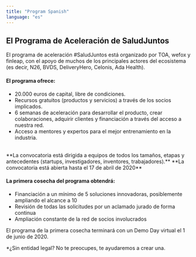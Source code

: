 ```yaml
---
title: "Program Spanish"
language: "es"
---
```


## El Programa de Aceleración de SaludJuntos

El programa de aceleración #SaludJuntos está organizado por TOA, wefox y finleap, con el apoyo de muchos de los principales actores del ecosistema (es decir, N26, BVDS, DeliveryHero, Celonis, Ada Health).

#### El programa ofrece:

- 20.000 euros de capital, libre de condiciones.
- Recursos gratuitos (productos y servicios) a través de los socios implicados.
- 6 semanas de aceleración para desarrollar el producto, crear colaboraciones, adquirir clientes y financiación a través del acceso a nuestra red.
- Acceso a mentores y expertos para el mejor entrenamiento en la industria.

<br />
**La convocatoria está dirigida a equipos de todos los tamaños, etapas y antecedentes (startups, investigadores, inventores, trabajadores).**
**La convocatoria está abierta hasta el 17 de abril de 2020**

#### La primera cosecha del programa obtendrá:

- Financiación a un mínimo de 5 soluciones innovadoras, posiblemente ampliando el alcance a 10
- Revisión de todas las solicitudes por un aclamado jurado de forma continua
- Ampliación constante de la red de socios involucrados

El programa de la primera cosecha terminará con un Demo Day virtual el 1 de junio de 2020.

\*¿Sin entidad legal? No te preocupes, te ayudaremos a crear una.
